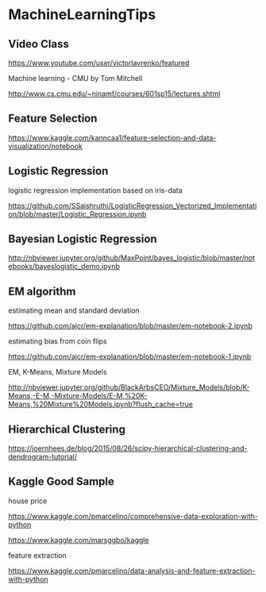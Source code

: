 # MachineLearningTips

Video Class
------

https://www.youtube.com/user/victorlavrenko/featured

Machine learning - CMU by Tom Mitchell

http://www.cs.cmu.edu/~ninamf/courses/601sp15/lectures.shtml


Feature Selection
------

https://www.kaggle.com/kanncaa1/feature-selection-and-data-visualization/notebook


Logistic Regression
-----

logistic regression implementation based on iris-data

https://github.com/SSaishruthi/LogisticRegression_Vectorized_Implementation/blob/master/Logistic_Regression.ipynb

Bayesian Logistic Regression
------

http://nbviewer.jupyter.org/github/MaxPoint/bayes_logistic/blob/master/notebooks/bayeslogistic_demo.ipynb


EM algorithm
------

estimating mean and standard deviation

https://github.com/ajcr/em-explanation/blob/master/em-notebook-2.ipynb

estimating bias from coin flips

https://github.com/ajcr/em-explanation/blob/master/em-notebook-1.ipynb

EM, K-Means, Mixture Models

http://nbviewer.jupyter.org/github/BlackArbsCEO/Mixture_Models/blob/K-Means,-E-M,-Mixture-Models/E-M,%20K-Means,%20Mixture%20Models.ipynb?flush_cache=true


Hierarchical Clustering
------

https://joernhees.de/blog/2015/08/26/scipy-hierarchical-clustering-and-dendrogram-tutorial/


Kaggle Good Sample
------

house price 

https://www.kaggle.com/pmarcelino/comprehensive-data-exploration-with-python

https://www.kaggle.com/marsggbo/kaggle

feature extraction

https://www.kaggle.com/pmarcelino/data-analysis-and-feature-extraction-with-python


